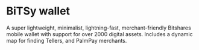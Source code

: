 # BiTSy wallet

A super lightweight, minimalist, lightning-fast, merchant-friendly Bitshares mobile wallet with support for over 2000 digital assets. Includes a dynamic map for finding Tellers, and PalmPay merchants.
